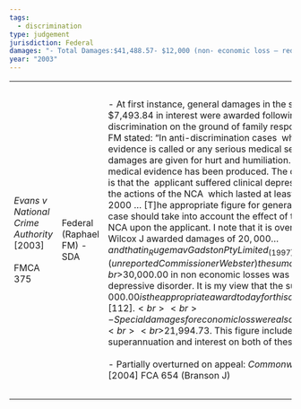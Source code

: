 ```yaml
---
tags:
  - discrimination
type: judgement
jurisdiction: Federal
damages: "- Total Damages:$41,488.57- $12,000 (non- economic loss – reduced from $25,000 on appeal)- $7,493.84(interest – subject to recalculation after appeal)- $21,994.7 3(economi c loss – not challenged on appeal)"
year: "2003"
---
```

|                                                           |                            |                                                                                                                                                                                                                                                                                                                                                                                                                                                                                                                                                                                                                                                                                                                                                                                                                                                                                                                                                                                                                                                                                                                                                                                                                                                                                                                                                                                                           |                                                                                                                                                                                                                                                                    |
| --------------------------------------------------------- | -------------------------- | --------------------------------------------------------------------------------------------------------------------------------------------------------------------------------------------------------------------------------------------------------------------------------------------------------------------------------------------------------------------------------------------------------------------------------------------------------------------------------------------------------------------------------------------------------------------------------------------------------------------------------------------------------------------------------------------------------------------------------------------------------------------------------------------------------------------------------------------------------------------------------------------------------------------------------------------------------------------------------------------------------------------------------------------------------------------------------------------------------------------------------------------------------------------------------------------------------------------------------------------------------------------------------------------------------------------------------------------------------------------------------------------------------- | ------------------------------------------------------------------------------------------------------------------------------------------------------------------------------------------------------------------------------------------------------------------ |
| _Evans v National Crime Authority_ [2003]<br><br>FMCA 375 | Federal (Raphael FM) - SDA | - At first instance, general damages in the sum of $25,000 plus $7,493.84 in interest were awarded following a finding of discrimination on the ground of family responsibilities. Raphael FM stated: “In anti-discrimination cases  where no medical evidence is called or any serious medical sequelae  alleged damages are given for hurt and humiliation. … In this case,  medical evidence has been produced. The consensus of opinion is that the  applicant suffered clinical depression as a result of the actions of the NCA  which lasted at least up until the end of 2000 … [T]he appropriate figure for general damages in this case should take into account the effect of the actions of the NCA upon the applicant. I note that it is over 10 years since Wilcox J awarded damages of $20,000 … and that in _Rugema v Gadston Pty Limited_ (1997), (unreported Commissioner Webster) the sum of<br><br>$30,000.00 in non economic losses was awarded for major depressive disorder. It is my view that the sum of $25,000.00 is the appropriate award today for this applicant”: [111]-[112].<br><br>- Special damages for economic loss were also awarded in the sum of <br><br>$21,994.73. This figure includes wage loss, loss of superannuation and interest on both of these amounts.<br><br>- Partially overturned on appeal: _Commonwealth_ _v_ _Evans_ [2004] FCA 654 (Branson J) | - Total Damages:<br><br>$41,488.57<br><br>- $12,000 (non- economic loss – reduced from $25,000 on appeal)<br>- $7,493.84<br><br>(interest – subject to recalculation after appeal)<br><br>- $21,994.7 3<br><br>(economi c loss – not challenge<br><br>d on appeal) |